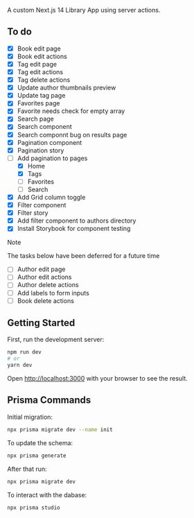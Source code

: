 A custom Next.js 14 Library App using server actions.

## To do
- [x] Book edit page
- [x] Book edit actions
- [x] Tag edit page
- [x] Tag edit actions
- [x] Tag delete actions
- [x] Update author thumbnails preview
- [x] Update tag page
- [x] Favorites page
- [x] Favorite needs check for empty array
- [x] Search page
- [x] Search component
- [x] Search componnt bug on results page
- [x] Pagination component
- [x] Pagination story
- [ ] Add pagination to pages
  - [x] Home
  - [x] Tags
  - [ ] Favorites
  - [ ] Search
- [x] Add Grid column toggle
- [x] Filter component
- [x] Filter story
- [x] Add filter component to authors directory
- [x] Install Storybook for component testing

> [!NOTE]
> The tasks below have been deferred for a future time
> - [ ] Author edit page
> - [ ] Author edit actions
> - [ ] Author delete actions
> - [ ] Add labels to form inputs
> - [ ] Book delete actions

## Getting Started

First, run the development server:

```bash
npm run dev
# or
yarn dev
```

Open [http://localhost:3000](http://localhost:3000) with your browser to see the result.

## Prisma Commands

Initial migration:
```bash
npx prisma migrate dev --name init
```

To update the schema:
```bash
npx prisma generate
```

After that run:
```bash
npx prisma migrate dev
```

To interact with the dabase:
```bash
npx prisma studio
```
